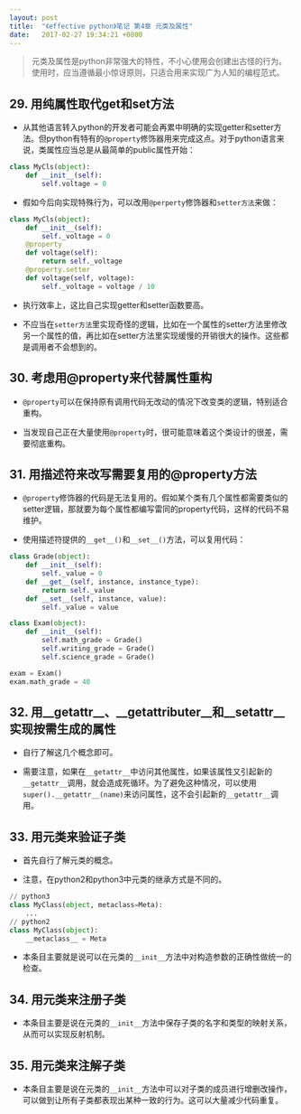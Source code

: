 ```yaml
---
layout: post
title:  "《effective python》笔记 第4章 元类及属性"
date:   2017-02-27 19:34:21 +0800
---
```


> 元类及属性是python非常强大的特性，不小心使用会创建出古怪的行为。使用时，应当遵循最小惊讶原则，只适合用来实现广为人知的编程范式。

## 29. 用纯属性取代get和set方法

* 从其他语言转入python的开发者可能会再累中明确的实现getter和setter方法。但python有特有的`@property`修饰器用来完成这点。对于python语言来说，类属性应当总是从最简单的public属性开始：

```python
class MyCls(object):
    def __init__(self):
        self.voltage = 0
```

* 假如今后向实现特殊行为，可以改用`@perperty`修饰器和`setter方法`来做：

```python
class MyCls(object):
    def __init__(self):
        self._voltage = 0
    @property
    def voltage(self):
        return self._voltage
    @property.setter
    def voltage(self, voltage):
        self._voltage = voltage / 10
```

* 执行效率上，这比自己实现getter和setter函数要高。

* 不应当在`setter方法`里实现奇怪的逻辑，比如在一个属性的setter方法里修改另一个属性的值，再比如在setter方法里实现缓慢的开销很大的操作。这些都是调用者不会想到的。

## 30. 考虑用@property来代替属性重构

* `@property`可以在保持原有调用代码无改动的情况下改变类的逻辑，特别适合重构。

* 当发现自己正在大量使用`@property`时，很可能意味着这个类设计的很差，需要彻底重构。

## 31. 用描述符来改写需要复用的@property方法

* `@property`修饰器的代码是无法复用的。假如某个类有几个属性都需要类似的setter逻辑，那就要为每个属性都编写雷同的property代码，这样的代码不易维护。

* 使用描述符提供的`__get__()`和`__set__()`方法，可以复用代码：

```python
class Grade(object):
    def __init__(self):
        self._value = 0
    def __get__(self, instance, instance_type):
        return self._value
    def __set__(self, instance, value):
        self._value = value

class Exam(object):
    def __init__(self):
        self.math_grade = Grade()
        self.writing_grade = Grade()
        self.science_grade = Grade()

exam = Exam()
exam.math_grade = 40
```

## 32. 用\_\_getattr\_\_、\_\_getattributer\_\_和\_\_setattr\_\_实现按需生成的属性

* 自行了解这几个概念即可。

* 需要注意，如果在`__getattr__`中访问其他属性，如果该属性又引起新的`__getattr__`调用，就会造成死循环。为了避免这种情况，可以使用`super().__getattr__(name)`来访问属性，这不会引起新的`__getattr__`调用。

## 33. 用元类来验证子类

* 首先自行了解元类的概念。

* 注意，在python2和python3中元类的继承方式是不同的。

```python
// python3
class MyClass(object, metaclass=Meta):
    ...
// python2
class MyClass(object):
    __metaclass__ = Meta
```

* 本条目主要就是说可以在元类的`__init__`方法中对构造参数的正确性做统一的检查。

## 34. 用元类来注册子类

* 本条目主要是说在元类的`__init__`方法中保存子类的名字和类型的映射关系，从而可以实现反射机制。

## 35. 用元类来注解子类

* 本条目主要是说在元类的`__init__`方法中可以对子类的成员进行增删改操作，可以做到让所有子类都表现出某种一致的行为。这可以大量减少代码重复。